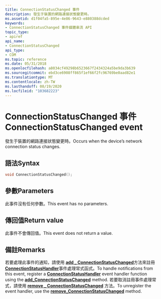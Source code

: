 ```yaml
---
title: ConnectionStatusChanged 事件
description: 發生于裝置的網路連接狀態變更時。
ms.assetid: d1f04fa5-895e-4e86-9643-e880388dcded
keywords:
- ConnectionStatusChanged 事件媒體串流 API
topic_type:
- apiref
api_name:
- ConnectionStatusChanged
api_type:
- COM
ms.topic: reference
ms.date: 05/31/2018
ms.openlocfilehash: a8034cf49298b6523667f2434324a5be9da3b639
ms.sourcegitcommit: ebd3ce6908ff865f1ef66f2fc96769be0aad82e1
ms.translationtype: MT
ms.contentlocale: zh-TW
ms.lasthandoff: 08/19/2020
ms.locfileid: "103682223"
---
```

# <a name="connectionstatuschanged-event"></a><span data-ttu-id="878a7-104">ConnectionStatusChanged 事件</span><span class="sxs-lookup"><span data-stu-id="878a7-104">ConnectionStatusChanged event</span></span>

<span data-ttu-id="878a7-105">發生于裝置的網路連接狀態變更時。</span><span class="sxs-lookup"><span data-stu-id="878a7-105">Occurs when the device’s network connection status changes.</span></span>

## <a name="syntax"></a><span data-ttu-id="878a7-106">語法</span><span class="sxs-lookup"><span data-stu-id="878a7-106">Syntax</span></span>


```C++
void ConnectionStatusChanged();
```



## <a name="parameters"></a><span data-ttu-id="878a7-107">參數</span><span class="sxs-lookup"><span data-stu-id="878a7-107">Parameters</span></span>

<span data-ttu-id="878a7-108">此事件沒有任何參數。</span><span class="sxs-lookup"><span data-stu-id="878a7-108">This event has no parameters.</span></span>

## <a name="return-value"></a><span data-ttu-id="878a7-109">傳回值</span><span class="sxs-lookup"><span data-stu-id="878a7-109">Return value</span></span>

<span data-ttu-id="878a7-110">此事件不會傳回值。</span><span class="sxs-lookup"><span data-stu-id="878a7-110">This event does not return a value.</span></span>

## <a name="remarks"></a><span data-ttu-id="878a7-111">備註</span><span class="sxs-lookup"><span data-stu-id="878a7-111">Remarks</span></span>

<span data-ttu-id="878a7-112">若要處理此事件的通知，請使用 [**add \_ ConnectionStatusChanged**](ibasicdevice-add-connectionstatuschanged.md)方法來註冊 [**ConnectionStatusHandler**](/previous-versions/windows/desktop/legacy/hh828836(v=vs.85))事件處理常式函式。</span><span class="sxs-lookup"><span data-stu-id="878a7-112">To handle notifications from this event, register a [**ConnectionStatusHandler**](/previous-versions/windows/desktop/legacy/hh828836(v=vs.85)) event handler function using the [**add\_ConnectionStatusChanged**](ibasicdevice-add-connectionstatuschanged.md) method.</span></span> <span data-ttu-id="878a7-113">若要取消註冊事件處理常式，請使用 [**remove \_ ConnectionStatusChanged**](ibasicdevice-remove-connectionstatuschanged.md) 方法。</span><span class="sxs-lookup"><span data-stu-id="878a7-113">To unregister the event handler, use the [**remove\_ConnectionStatusChanged**](ibasicdevice-remove-connectionstatuschanged.md) method.</span></span>

 

 
